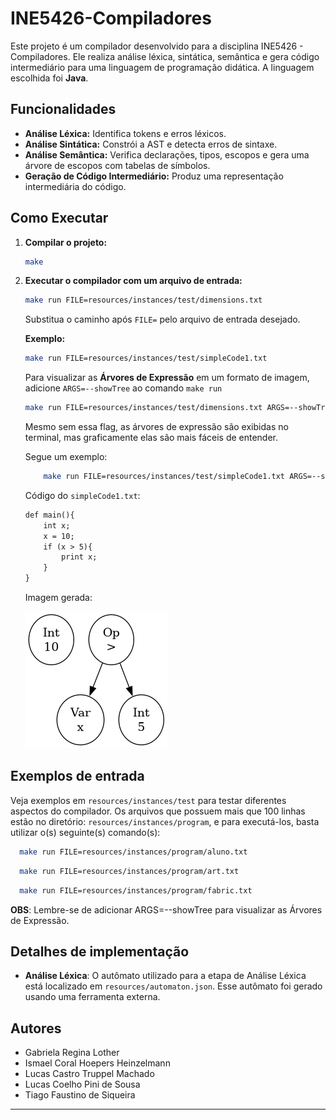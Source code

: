# INE5426-Compiladores

Este projeto é um compilador desenvolvido para a disciplina INE5426 - Compiladores. 
Ele realiza análise léxica, sintática, semântica e gera código intermediário para uma linguagem de programação didática.
A linguagem escolhida foi **Java**.

## Funcionalidades
- **Análise Léxica:** Identifica tokens e erros léxicos.
- **Análise Sintática:** Constrói a AST e detecta erros de sintaxe.
- **Análise Semântica:** Verifica declarações, tipos, escopos e gera uma árvore de escopos com tabelas de símbolos.
- **Geração de Código Intermediário:** Produz uma representação intermediária do código.

## Como Executar

1. **Compilar o projeto:**
   ```sh
   make
   ```
2. **Executar o compilador com um arquivo de entrada:**
   ```sh
   make run FILE=resources/instances/test/dimensions.txt
   ```
   Substitua o caminho após `FILE=` pelo arquivo de entrada desejado.

   **Exemplo:**
   ```sh
   make run FILE=resources/instances/test/simpleCode1.txt
     ```
   
   Para visualizar as **Árvores de Expressão** em um formato de imagem, adicione `ARGS=--showTree` ao comando `make run`
   
   ```sh
   make run FILE=resources/instances/test/dimensions.txt ARGS=--showTree
   ```
   Mesmo sem essa flag, as árvores de expressão são exibidas no terminal, mas graficamente elas são mais fáceis de entender.

   Segue um exemplo:
   ```sh
       make run FILE=resources/instances/test/simpleCode1.txt ARGS=--showTree
   ```
   Código do `simpleCode1.txt`:

   ```txt
   def main(){
       int x;
       x = 10;
       if (x > 5){
           print x;
       }
   }
   ```
   
    Imagem gerada:

    ![Árvore de Expressão](docs/arvoreSimpleCode1.png)


## Exemplos de entrada
Veja exemplos em `resources/instances/test` para testar diferentes aspectos do compilador. 
Os arquivos que possuem mais que 100 linhas estão no diretório: `resources/instances/program`, e 
para executá-los, basta utilizar o(s) seguinte(s) comando(s):


```sh
  make run FILE=resources/instances/program/aluno.txt
```
```sh
  make run FILE=resources/instances/program/art.txt
```
```sh
  make run FILE=resources/instances/program/fabric.txt
```
**OBS**: Lembre-se de adicionar ARGS=--showTree para visualizar as Árvores de Expressão.

## Detalhes de implementação
- **Análise Léxica**: O autômato utilizado para a etapa de Análise Léxica está localizado em `resources/automaton.json`. 
Esse autômato foi gerado usando uma ferramenta externa.

## Autores  
- Gabriela Regina Lother
- Ismael Coral Hoepers Heinzelmann
- Lucas Castro Truppel Machado
- Lucas Coelho Pini de Sousa
- Tiago Faustino de Siqueira

---

